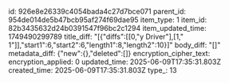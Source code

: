 id: 926e8e26339c4054bada4c27d7bce071
parent_id: 954de014de5b47bcb95af274f69dae95
item_type: 1
item_id: 82b3435632d24b0391547f96bc2c1294
item_updated_time: 1749490299789
title_diff: "[{\"diffs\":[[0,\"y Driver\"],[1,\" 1\"]],\"start1\":6,\"start2\":6,\"length1\":8,\"length2\":10}]"
body_diff: "[]"
metadata_diff: {"new":{},"deleted":[]}
encryption_cipher_text: 
encryption_applied: 0
updated_time: 2025-06-09T17:35:31.803Z
created_time: 2025-06-09T17:35:31.803Z
type_: 13